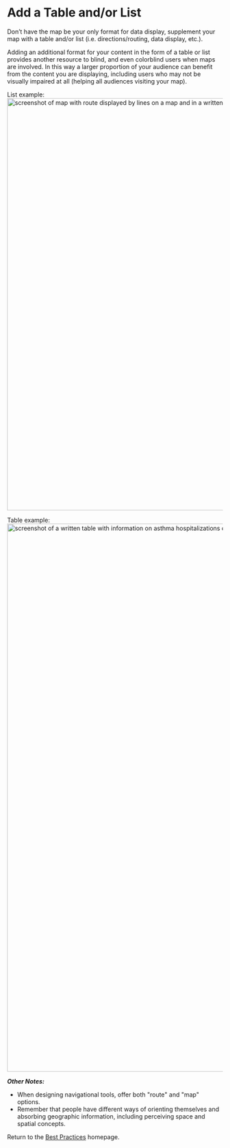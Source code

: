 # Add a Table and/or List

Don’t have the map be your only format for data display, supplement your map with a table and/or list (i.e. directions/routing, data display, etc.).  

Adding an additional format for your content in the form of a table or list provides another resource to blind, and even colorblind users when maps are involved.  In this way a larger proportion of your audience can benefit from the content you are displaying, including users who may not be visually impaired at all (helping all audiences visiting your map).

List example:
<img width="963" alt="screenshot of map with route displayed by lines on a map and in a written table of directions" src="https://cloud.githubusercontent.com/assets/5023024/10264522/035db1b4-69d4-11e5-8e6c-9faadd3f0f9d.png">

Table example:
<img width="1280" alt="screenshot of a written table with information on asthma hospitalizations displayed in front of a map" src="https://cloud.githubusercontent.com/assets/5023024/10264548/b2c01926-69d4-11e5-814f-3c131eca97d3.png">

**_Other Notes:_**
* When designing navigational tools, offer both "route" and "map" options.  
* Remember that people have different ways of orienting themselves and absorbing geographic information, including perceiving space and spatial concepts.

Return to the [Best Practices](../BestPractices.md) homepage.
